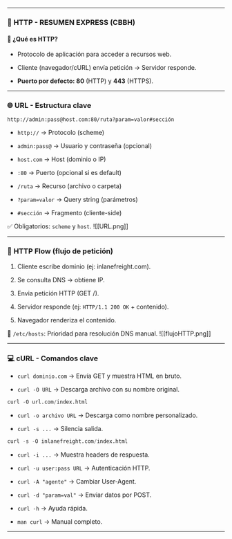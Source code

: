 
---

### 🧠 **HTTP - RESUMEN EXPRESS (CBBH)**

#### 🔹 ¿Qué es HTTP?

- Protocolo de aplicación para acceder a recursos web.
    
- Cliente (navegador/cURL) envía petición → Servidor responde.
    
- **Puerto por defecto: 80** (HTTP) y **443** (HTTPS).
    

---

### 🌐 **URL - Estructura clave**

```
http://admin:pass@host.com:80/ruta?param=valor#sección
```

- `http://` → Protocolo (scheme)
    
- `admin:pass@` → Usuario y contraseña (opcional)
    
- `host.com` → Host (dominio o IP)
    
- `:80` → Puerto (opcional si es default)
    
- `/ruta` → Recurso (archivo o carpeta)
    
- `?param=valor` → Query string (parámetros)
    
- `#sección` → Fragmento (cliente-side)
    

✅ Obligatorios: `scheme` y `host`.
![[URL.png]]

---

### 🔁 **HTTP Flow (flujo de petición)**

1. Cliente escribe dominio (ej: inlanefreight.com).
    
2. Se consulta DNS → obtiene IP.
    
3. Envia petición HTTP (GET /).
    
4. Servidor responde (ej: `HTTP/1.1 200 OK` + contenido).
    
5. Navegador renderiza el contenido.
    

📌 `/etc/hosts`: Prioridad para resolución DNS manual.
![[flujoHTTP.png]]

---

### 💻 **cURL - Comandos clave**

- `curl dominio.com` → Envía GET y muestra HTML en bruto.
    
- `curl -O URL` → Descarga archivo con su nombre original.
	
```python
curl -O url.com/index.html
```
	
- `curl -o archivo URL` → Descarga como nombre personalizado.
	
- `curl -s ...` → Silencia salida.
	
```python
curl -s -O inlanefreight.com/index.html
```
	
- `curl -i ...` → Muestra headers de respuesta.
    
- `curl -u user:pass URL` → Autenticación HTTP.
    
- `curl -A "agente"` → Cambiar User-Agent.
    
- `curl -d "param=val"` → Enviar datos por POST.
    
- `curl -h` → Ayuda rápida.
    
- `man curl` → Manual completo.
    

---


